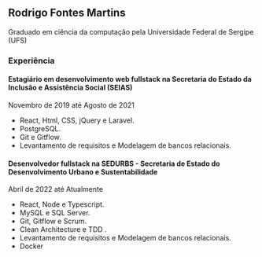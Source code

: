## Rodrigo Fontes Martins
Graduado em ciência da computação pela Universidade Federal de Sergipe (UFS)

### Experiência
#### Estagiário em desenvolvimento web fullstack na Secretaria do Estado da Inclusão e Assistência Social (SEIAS)
Novembro de 2019 até Agosto de 2021

* React, Html, CSS, jQuery e Laravel.
* PostgreSQL.
* Git e Gitflow.
* Levantamento de requisitos e Modelagem de bancos relacionais.

#### Desenvolvedor fullstack na SEDURBS - Secretaria de Estado do Desenvolvimento Urbano e Sustentabilidade
Abril de 2022 até Atualmente

* React, Node e Typescript.
* MySQL e SQL Server.
* Git, Gitflow e Scrum.
* Clean Architecture e TDD .
* Levantamento de requisitos e Modelagem de bancos relacionais.
* Docker
